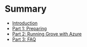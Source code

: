 # Summary

* [Introduction](README.md)
* [Part 1: Preparing](chapter1.md)
* [Part 2: Running Grove with Azure](part-2-running-grove-with-azure.md)
* [Part 3: FAQ](part-3-faq.md)

